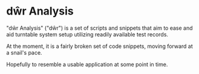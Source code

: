 # dŵr Analysis

"dŵr Analysis" ("dŵr") is a set of scripts and snippets that aim to ease and aid turntable system setup utilizing readily available test records.

At the moment, it is a fairly broken set of code snippets, moving forward at a snail's pace.

Hopefully to resemble a usable application at some point in time.